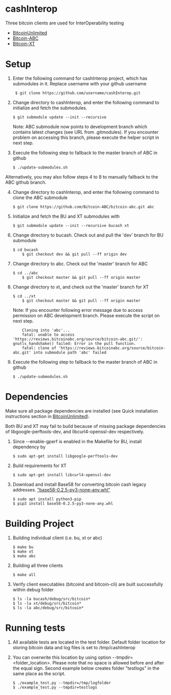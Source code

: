 # cashInterop
Three bitcoin clients are used for InterOperability testing

* [BitcoinUnlimited](https://github.com/BitcoinUnlimited/BitcoinUnlimited)
* [Bitcoin-ABC](https://github.com/Bitcoin-ABC/bitcoin-abc)
* [Bitcoin-XT](https://github.com/bitcoinxt/bitcoinxt)


Setup
===========

1. Enter the following command for cashInterop project, which has submodules in it. Replace username with your github username

    ```
     $ git clone https://github.com/username/cashInterop.git
    ```

2. Change directory to cashInterop, and enter the following command to initialize and fetch the submodules.

	```
	$ git submodule update --init --recursive
	```

    Note: ABC submodule now points to development branch which contains latest changes (see URL from .gitmodules).
          If you encounter problem on accessing this branch, please execute the helper script in next step.

3. Execute the following step to fallback to the master branch of ABC in github

	```
	$ ./update-submodules.sh
	```

Alternatively, you may also follow steps 4 to 8 to manually fallback to the ABC github branch.

4. Change directory to cashInterop, and enter the following command to clone the ABC submodule

	```
	$ git clone https://github.com/Bitcoin-ABC/bitcoin-abc.git abc
	```

5. Initialize and fetch the BU and XT submodules with

	```
	$ git submodule update --init --recursive bucash xt
	```

6. Change directory to bucash. Check out and pull the 'dev' branch for BU submodule

	```
	$ cd bucash
        $ git checkout dev && git pull --ff origin dev
	```

7. Change directory to abc. Check out the 'master' branch for ABC

	```
	$ cd ../abc
        $ git checkout master && git pull --ff origin master
	```

8. Change directory to xt, and check out the 'master' branch for XT

	```
	$ cd ../xt
        $ git checkout master && git pull --ff origin master
	```

    Note: If you encounter following error message due to access permission on ABC development branch. Please execute the script on next step.

	```
        Cloning into 'abc'...
        fatal: unable to access 'https://reviews.bitcoinabc.org/source/bitcoin-abc.git/': gnutls_handshake() failed: Error in the pull function.
        fatal: clone of 'https://reviews.bitcoinabc.org/source/bitcoin-abc.git' into submodule path 'abc' failed
	```

3. Execute the following step to fallback to the master branch of ABC in github

	```
	$ ./update-submodules.sh
	```

Dependencies
=====================
Make sure all package dependencies are installed (see Quick installation instructions section in [BitcoinUnlimited](https://github.com/BitcoinUnlimited/BitcoinUnlimited)). 

Both BU and XT may fail to build because of missing package dependencies of libgoogle-perftools-dev, and libcurl4-openssl-dev respectively. 

1. Since --enable-gperf is enabled in the Makefile for BU, install dependency by

	```
	$ sudo apt-get install libgoogle-perftools-dev
	```

2. Build requirements for XT

	```
	$ sudo apt-get install libcurl4-openssl-dev
	```
3. Download and install Base58 for converting bitcoin cash legacy addresses. ["base58-0.2.5-py3-none-any.whl"](https://pypi.python.org/pypi/base58)

	```
	$ sudo apt install python3-pip
	$ pip3 install base58-0.2.5-py3-none-any.whl
	```
Building Project
=====================
1. Building individual client (i.e. bu, xt or abc) 

	```
	$ make bu 
	$ make xt 
	$ make abc
	```

2. Building all three clients 

	```
	$ make all
	```

3. Verify client executables (bitcoind and bitcoin-cli) are built successfully within debug folder

	```
	$ ls -la bucash/debug/src/bitcoin* 
	$ ls -la xt/debug/src/bitcoin* 
	$ ls -la abc/debug/src/bitcoin* 
	```

Running tests
=================
1. All available tests are located in the test folder. 
Default folder location for storing bitcoin data and log files is set to /tmp/cashInterop

2. You can overwrite this location by using option --tmpdir=<folder_location>. Please note that no
space is allowed before and after the equal sign. 
Second example below creates folder "testlogs" in the same place as the script.

	```
	$ ./example_test.py --tmpdir=/tmp/logfolder
	$ ./example_test.py --tmpdir=testlogs
	```
